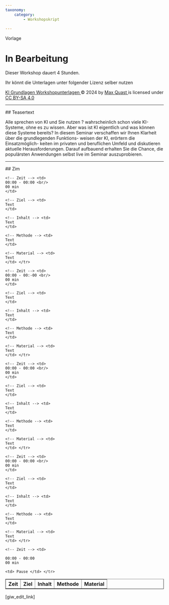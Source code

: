 ```yaml
---
taxonomy:
    category:
        - Workshopskript
        
---
```

Vorlage

# In Bearbeitung


Dieser Workshop dauert 4 Stunden.

Ihr könnt die Unterlagen unter folgender Lizenz selber nutzen

[ KI Grundlagen Workshopunterlagen ](https://ki-workshop.org/ki-grundlagen-workshop/) © 2024   by  [ Max Quast ](https://ki-workshop.org/author/max-quast/) is licensed under [ CC BY-SA 4.0 ](http://creativecommons.org/licenses/by-nc-sa/4.0/?ref=chooser-v1)


<hr>
## Teasertext

Alle sprechen von KI und Sie nutzen ?
wahrscheinlich schon viele KI-Systeme, ohne
es zu wissen. Aber was ist KI eigentlich und
was können diese Systeme bereits?
In diesem Seminar verschaffen wir Ihnen
Klarheit über die grundlegenden Funktions-
weisen der KI, erörtern die Einsatzmöglich-
keiten im privaten und beruflichen Umfeld
und diskutieren aktuelle Herausforderungen.
Darauf aufbauend erhalten Sie die Chance,
die populärsten Anwendungen selbst live im
Seminar auszuprobieren.

<hr>
## Zim

<table border="1,5" cellpadding="5" cellspacing="0">
 
  <tr>
    <th>Zeit</th>
    <th>Ziel</th>
    <th>Inhalt</th>
    <th>Methode</th>
    <th>Material</th>
  </tr>
  <tr> <!-- ---------------Zeile------------------ -->
  
    <!-- Zeit --> <td>
    00:00 - 00:00 <br/>
    00 min
    </td>

    <!-- Ziel --> <td>
    Text
    </td>
    
    <!-- Inhalt --> <td>
    Text
    </td>

    <!-- Methode --> <td>
    Text
    </td>

    <!-- Material --> <td>
    Text
    </td> </tr>

<!-- ---------------Zeile------------------ --> <tr>
  
    <!-- Zeit --> <td>
    00:00 - 00:-00 <br/>
    00 min
    </td>

    <!-- Ziel --> <td>
    Text
    </td>
    
    <!-- Inhalt --> <td>
    Text
    </td>

    <!-- Methode --> <td>
    Text
    </td>

    <!-- Material --> <td>
    Text
    </td> </tr>

<!-- ---------------Zeile------------------ --> <tr>
  
    <!-- Zeit --> <td>
    00:00 - 00:00 <br/>
    00 min
    </td>

    <!-- Ziel --> <td>
    Text
    </td>
    
    <!-- Inhalt --> <td>
    Text
    </td>

    <!-- Methode --> <td>
    Text
    </td>

    <!-- Material --> <td>
    Text
    </td> </tr>

 <!-- ---------------Zeile------------------ --> <tr>
  
    <!-- Zeit --> <td>
    00:00 - 00:00 <br/>
    00 min
    </td>

    <!-- Ziel --> <td>
    Text
    </td>
    
    <!-- Inhalt --> <td>
    Text
    </td>

    <!-- Methode --> <td>
    Text
    </td>

    <!-- Material --> <td>
    Text
    </td> </tr>


 <!-- -------------Pause Zeile-------------- --> <tr>
   
    <!-- Zeit --> <td>
    
    00:00 - 00:00 
    00 min
    
    <td> Pause </td> </tr>


</table>



[giw_edit_link]
